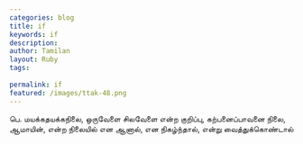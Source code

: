 ```yaml
---
categories: blog
title: if
keywords: if
description: 
author: Tamilan
layout: Ruby
tags: 
 
permalink: if
featured: /images/ttak-48.png
---
```

  
பெ. மயக்கதயக்கநிலை, ஒருவேளை சிலவேளை என்ற குறிப்பு, கற்பனைப்பாவனை நிலை, ஆமாயின், என்ற நிலையில் என ஆனால், என நிகழ்ந்தால், என்று வைத்துக்கொண்டால்  

